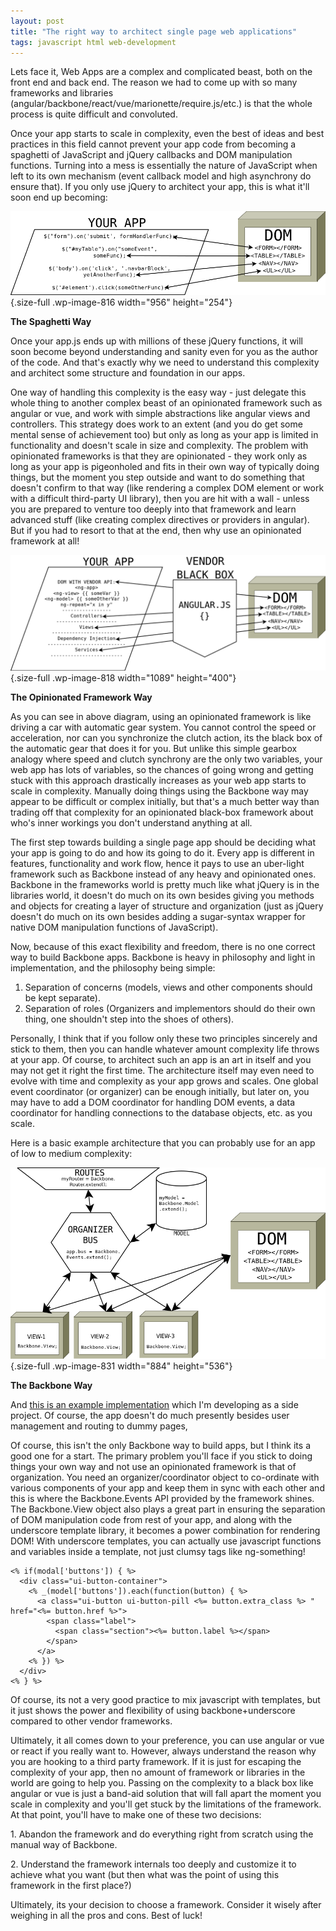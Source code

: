 ```yaml
---
layout: post
title: "The right way to architect single page web applications"
tags: javascript html web-development
---
```


Lets face it, Web Apps are a complex and complicated beast, both on the front end and back end. The reason we had to come up with so many frameworks and libraries (angular/backbone/react/vue/marionette/require.js/etc.) is that the whole process is quite difficult and convoluted.<!--more-->

Once your app starts to scale in complexity, even the best of ideas and best practices in this field cannot prevent your app code from becoming a spaghetti of JavaScript and jQuery callbacks and DOM manipulation functions. Turning into a mess is essentially the nature of JavaScript when left to its own mechanism (event callback model and high asynchrony do ensure that). If you only use jQuery to architect your app, this is what it'll soon end up becoming:

![The Spaghetti Way](/uploads/2018/07/spaghetti-way.png){.size-full .wp-image-816 width="956" height="254"}

**The Spaghetti Way**

Once your app.js ends up with millions of these jQuery functions, it will soon become beyond understanding and sanity even for you as the author of the code. And that's exactly why we need to understand this complexity and architect some structure and foundation in our apps.

One way of handling this complexity is the easy way - just delegate this whole thing to another complex beast of an opinionated framework such as angular or vue, and work with simple abstractions like angular views and controllers. This strategy does work to an extent (and you do get some mental sense of achievement too) but only as long as your app is limited in functionality and doesn't scale in size and complexity. The problem with opinionated frameworks is that they are opinionated - they work only as long as your app is pigeonholed and fits in their own way of typically doing things, but the moment you step outside and want to do something that doesn't confirm to that way (like rendering a complex DOM element or work with a difficult third-party UI library), then you are hit with a wall - unless you are prepared to venture too deeply into that framework and learn advanced stuff (like creating complex directives or providers in angular). But if you had to resort to that at the end, then why use an opinionated framework at all!

![The Opinionated Framework Way](/uploads/2018/07/opinionated-way.png){.size-full .wp-image-818 width="1089" height="400"}

**The Opinionated Framework Way**

As you can see in above diagram, using an opinionated framework is like driving a car with automatic gear system. You cannot control the speed or acceleration, nor can you synchronize the clutch action, its the black box of the automatic gear that does it for you. But unlike this simple gearbox analogy where speed and clutch synchrony are the only two variables, your web app has lots of variables, so the chances of going wrong and getting stuck with this approach drastically increases as your web app starts to scale in complexity. Manually doing things using the Backbone way may appear to be difficult or complex initially, but that's a much better way than trading off that complexity for an opinionated black-box framework about who's inner workings you don't understand anything at all.

The first step towards building a single page app should be deciding what your app is going to do and how its going to do it. Every app is different in features, functionality and work flow, hence it pays to use an uber-light framework such as Backbone instead of any heavy and opinionated ones. Backbone in the frameworks world is pretty much like what jQuery is in the libraries world, it doesn't do much on its own besides giving you methods and objects for creating a layer of structure and organization (just as jQuery doesn't do much on its own besides adding a sugar-syntax wrapper for native DOM manipulation functions of JavaScript).

Now, because of this exact flexibility and freedom, there is no one correct way to build Backbone apps. Backbone is heavy in philosophy and light in implementation, and the philosophy being simple:

1.  Separation of concerns (models, views and other components should be kept separate).
2.  Separation of roles (Organizers and implementors should do their own thing, one shouldn't step into the shoes of others).

Personally, I think that if you follow only these two principles sincerely and stick to them, then you can handle whatever amount complexity life throws at your app. Of course, to architect such an app is an art in itself and you may not get it right the first time. The architecture itself may even need to evolve with time and complexity as your app grows and scales. One global event coordinator (or organizer) can be enough initially, but later on, you may have to add a DOM coordinator for handling DOM events, a data coordinator for handling connections to the database objects, etc. as you scale.

Here is a basic example architecture that you can probably use for an app of low to medium complexity:

![The Backbone Way](/uploads/2018/07/backbone-way1.png){.size-full .wp-image-831 width="884" height="536"} 

**The Backbone Way**

And [this is an example implementation](https://github.com/prahladyeri/experimental-backbone) which I'm developing as a side project. Of course, the app doesn't do much presently besides user management and routing to dummy pages,

Of course, this isn't the only Backbone way to build apps, but I think its a good one for a start. The primary problem you'll face if you stick to doing things your own way and not use an opinionated framework is that of organization. You need an organizer/coordinator object to co-ordinate with various components of your app and keep them in sync with each other and this is where the Backbone.Events API provided by the framework shines. The Backbone.View object also plays a great part in ensuring the separation of DOM manipulation code from rest of your app, and along with the underscore template library, it becomes a power combination for rendering DOM! With underscore templates, you can actually use javascript functions and variables inside a template, not just clumsy tags like ng-something!

	<% if(modal['buttons']) { %>
	  <div class="ui-button-container">
		<% _(model['buttons']).each(function(button) { %>
		  <a class="ui-button ui-button-pill <%= button.extra_class %> " href="<%= button.href %>">
			<span class="label">
			  <span class="section"><%= button.label %></span> 
			</span>
		  </a>
		<% }) %>
	  </div>
	<% } %>

Of course, its not a very good practice to mix javascript with templates, but it just shows the power and flexibility of using backbone+underscore compared to other vendor frameworks.

Ultimately, it all comes down to your preference, you can use angular or vue or react if you really want to. However, always understand the reason why you are hooking to a third party framework. If it is just for escaping the complexity of your app, then no amount of framework or libraries in the world are going to help you. Passing on the complexity to a black box like angular or vue is just a band-aid solution that will fall apart the moment you scale in complexity and you'll get stuck by the limitations of the framework. At that point, you'll have to make one of these two decisions:

1\. Abandon the framework and do everything right from scratch using the manual way of Backbone.

2\. Understand the framework internals too deeply and customize it to achieve what you want (but then what was the point of using this framework in the first place?)

Ultimately, its your decision to choose a framework. Consider it wisely after weighing in all the pros and cons. Best of luck!
